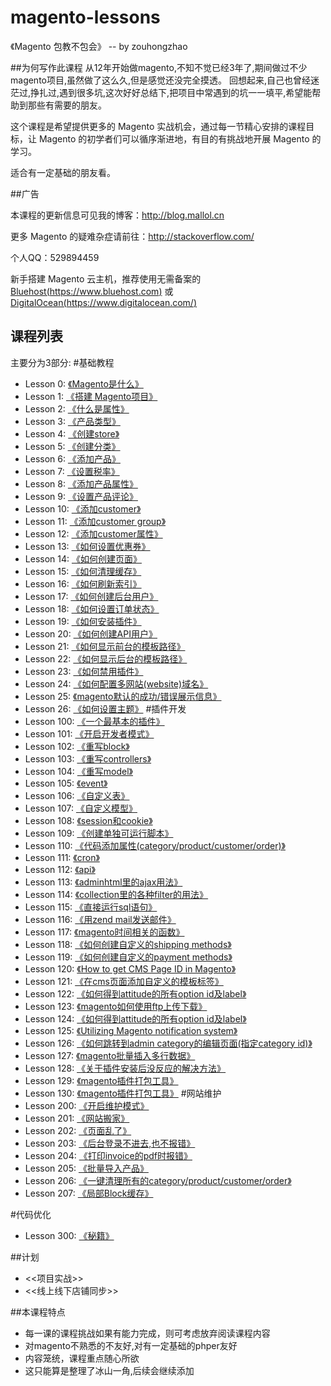 # magento-lessons
《Magento 包教不包会》 -- by zouhongzhao

##为何写作此课程
从12年开始做magento,不知不觉已经3年了,期间做过不少magento项目,虽然做了这么久,但是感觉还没完全摸透。
回想起来,自己也曾经迷茫过,挣扎过,遇到很多坑,这次好好总结下,把项目中常遇到的坑一一填平,希望能帮助到那些有需要的朋友。

这个课程是希望提供更多的 Magento 实战机会，通过每一节精心安排的课程目标，让 Magento 的初学者们可以循序渐进地，有目的有挑战地开展 Magento 的学习。

适合有一定基础的朋友看。

##广告

本课程的更新信息可见我的博客：http://blog.mallol.cn

更多 Magento 的疑难杂症请前往：http://stackoverflow.com/

个人QQ：529894459

新手搭建 Magento 云主机，推荐使用无需备案的 [Bluehost(https://www.bluehost.com)](https://www.bluehost.com) 或 [DigitalOcean(https://www.digitalocean.com/)](https://www.digitalocean.com/?refcode=59a08293127f)

## 课程列表
主要分为3部分:
#基础教程
* Lesson 0: [《Magento是什么》](https://github.com/zouhongzhao/magento-lessons/tree/master/基础教程/lesson0)
* Lesson 1: [《搭建 Magento项目》](https://github.com/zouhongzhao/magento-lessons/tree/master/基础教程/lesson1)
* Lesson 2: [《什么是属性》](https://github.com/zouhongzhao/magento-lessons/tree/master/基础教程/lesson2)
* Lesson 3: [《产品类型》](https://github.com/zouhongzhao/magento-lessons/tree/master/基础教程/lesson3)
* Lesson 4: [《创建store》](https://github.com/zouhongzhao/magento-lessons/tree/master/基础教程/lesson4)
* Lesson 5: [《创建分类》](https://github.com/zouhongzhao/magento-lessons/tree/master/基础教程/lesson5)
* Lesson 6: [《添加产品》](https://github.com/zouhongzhao/magento-lessons/tree/master/基础教程/lesson6)
* Lesson 7: [《设置税率》](https://github.com/zouhongzhao/magento-lessons/tree/master/基础教程/lesson7)
* Lesson 8: [《添加产品属性》](https://github.com/zouhongzhao/magento-lessons/tree/master/基础教程/lesson8)
* Lesson 9: [《设置产品评论》](https://github.com/zouhongzhao/magento-lessons/tree/master/基础教程/lesson9)
* Lesson 10: [《添加customer》](https://github.com/zouhongzhao/magento-lessons/tree/master/基础教程/lesson10)
* Lesson 11: [《添加customer group》](https://github.com/zouhongzhao/magento-lessons/tree/master/基础教程/lesson11)
* Lesson 12: [《添加customer属性》](https://github.com/zouhongzhao/magento-lessons/tree/master/基础教程/lesson12)
* Lesson 13: [《如何设置优惠券》](https://github.com/zouhongzhao/magento-lessons/tree/master/基础教程/lesson13)
* Lesson 14: [《如何创建页面》](https://github.com/zouhongzhao/magento-lessons/tree/master/基础教程/lesson14)
* Lesson 15: [《如何清理缓存》](https://github.com/zouhongzhao/magento-lessons/tree/master/基础教程/lesson15)
* Lesson 16: [《如何刷新索引》](https://github.com/zouhongzhao/magento-lessons/tree/master/基础教程/lesson16)
* Lesson 17: [《如何创建后台用户》](https://github.com/zouhongzhao/magento-lessons/tree/master/基础教程/lesson17)
* Lesson 18: [《如何设置订单状态》](https://github.com/zouhongzhao/magento-lessons/tree/master/基础教程/lesson18)
* Lesson 19: [《如何安装插件》](https://github.com/zouhongzhao/magento-lessons/tree/master/基础教程/lesson19)
* Lesson 20: [《如何创建API用户》](https://github.com/zouhongzhao/magento-lessons/tree/master/基础教程/lesson20)
* Lesson 21: [《如何显示前台的模板路径》](https://github.com/zouhongzhao/magento-lessons/tree/master/基础教程/lesson21)
* Lesson 22: [《如何显示后台的模板路径》](https://github.com/zouhongzhao/magento-lessons/tree/master/基础教程/lesson22)
* Lesson 23: [《如何禁用插件》](https://github.com/zouhongzhao/magento-lessons/tree/master/基础教程/lesson23)
* Lesson 24: [《如何配置多网站(website)域名》](https://github.com/zouhongzhao/magento-lessons/tree/master/基础教程/lesson24)
* Lesson 25: [《magento默认的成功/错误展示信息》](https://github.com/zouhongzhao/magento-lessons/tree/master/基础教程/lesson25)
* Lesson 26: [《如何设置主题》](https://github.com/zouhongzhao/magento-lessons/tree/master/基础教程/lesson26)
#插件开发
* Lesson 100: [《一个最基本的插件》](https://github.com/zouhongzhao/magento-lessons/tree/master/插件开发/lesson100)
* Lesson 101: [《开启开发者模式》](https://github.com/zouhongzhao/magento-lessons/tree/master/插件开发/lesson101)
* Lesson 102: [《重写block》](https://github.com/zouhongzhao/magento-lessons/tree/master/插件开发/lesson102)
* Lesson 103: [《重写controllers》](https://github.com/zouhongzhao/magento-lessons/tree/master/插件开发/lesson103)
* Lesson 104: [《重写model》](https://github.com/zouhongzhao/magento-lessons/tree/master/插件开发/lesson104)
* Lesson 105: [《event》](https://github.com/zouhongzhao/magento-lessons/tree/master/插件开发/lesson105)
* Lesson 106: [《自定义表》](https://github.com/zouhongzhao/magento-lessons/tree/master/插件开发/lesson106)
* Lesson 107: [《自定义模型》](https://github.com/zouhongzhao/magento-lessons/tree/master/插件开发/lesson107)
* Lesson 108: [《session和cookie》](https://github.com/zouhongzhao/magento-lessons/tree/master/插件开发/lesson108)
* Lesson 109: [《创建单独可运行脚本》](https://github.com/zouhongzhao/magento-lessons/tree/master/插件开发/lesson109)
* Lesson 110: [《代码添加属性(category/product/customer/order)》](https://github.com/zouhongzhao/magento-lessons/tree/master/插件开发/lesson110)
* Lesson 111: [《cron》](https://github.com/zouhongzhao/magento-lessons/tree/master/插件开发/lesson111)
* Lesson 112: [《api》](https://github.com/zouhongzhao/magento-lessons/tree/master/插件开发/lesson112)
* Lesson 113: [《adminhtml里的ajax用法》](https://github.com/zouhongzhao/magento-lessons/tree/master/插件开发/lesson113)
* Lesson 114: [《collection里的各种filter的用法》](https://github.com/zouhongzhao/magento-lessons/tree/master/插件开发/lesson114)
* Lesson 115: [《直接运行sql语句》](https://github.com/zouhongzhao/magento-lessons/tree/master/插件开发/lesson115)
* Lesson 116: [《用zend mail发送邮件》](https://github.com/zouhongzhao/magento-lessons/tree/master/插件开发/lesson116)
* Lesson 117: [《magento时间相关的函数》](https://github.com/zouhongzhao/magento-lessons/tree/master/插件开发/lesson117)
* Lesson 118: [《如何创建自定义的shipping methods》](https://github.com/zouhongzhao/magento-lessons/tree/master/插件开发/lesson118)
* Lesson 119: [《如何创建自定义的payment methods》](https://github.com/zouhongzhao/magento-lessons/tree/master/插件开发/lesson119)
* Lesson 120: [《How to get CMS Page ID in Magento》](https://github.com/zouhongzhao/magento-lessons/tree/master/插件开发/lesson120)
* Lesson 121: [《在cms页面添加自定义的模板标签》](https://github.com/zouhongzhao/magento-lessons/tree/master/插件开发/lesson121)
* Lesson 122: [《如何得到attitude的所有option id及label》](https://github.com/zouhongzhao/magento-lessons/tree/master/插件开发/lesson122)
* Lesson 123: [《magento如何使用ftp上传下载》](https://github.com/zouhongzhao/magento-lessons/tree/master/插件开发/lesson123)
* Lesson 124: [《如何得到attitude的所有option id及label》](https://github.com/zouhongzhao/magento-lessons/tree/master/插件开发/lesson124)
* Lesson 125: [《Utilizing Magento notification system》](https://github.com/zouhongzhao/magento-lessons/tree/master/插件开发/lesson125)
* Lesson 126: [《如何跳转到admin category的编辑页面(指定category id)》](https://github.com/zouhongzhao/magento-lessons/tree/master/插件开发/lesson126)
* Lesson 127: [《magento批量插入多行数据》](https://github.com/zouhongzhao/magento-lessons/tree/master/插件开发/lesson127)
* Lesson 128: [《关于插件安装后没反应的解决方法》](https://github.com/zouhongzhao/magento-lessons/tree/master/插件开发/lesson128)
* Lesson 129: [《magento插件打包工具》](https://github.com/zouhongzhao/magento-lessons/tree/master/插件开发/lesson129)
* Lesson 130: [《magento插件打包工具》](https://github.com/zouhongzhao/magento-lessons/tree/master/插件开发/lesson130)
#网站维护
* Lesson 200: [《开启维护模式》](https://github.com/zouhongzhao/magento-lessons/tree/master/网站维护/lesson200)
* Lesson 201: [《网站搬家》](https://github.com/zouhongzhao/magento-lessons/tree/master/网站维护/lesson201)
* Lesson 202: [《页面乱了》](https://github.com/zouhongzhao/magento-lessons/tree/master/网站维护/lesson202)
* Lesson 203: [《后台登录不进去,也不报错》](https://github.com/zouhongzhao/magento-lessons/tree/master/网站维护/lesson203)
* Lesson 204: [《打印invoice的pdf时报错》](https://github.com/zouhongzhao/magento-lessons/tree/master/网站维护/lesson204)
* Lesson 205: [《批量导入产品》](https://github.com/zouhongzhao/magento-lessons/tree/master/网站维护/lesson205)
* Lesson 206: [《一键清理所有的category/product/customer/order》](https://github.com/zouhongzhao/magento-lessons/tree/master/网站维护/lesson206)
* Lesson 207: [《局部Block缓存》](https://github.com/zouhongzhao/magento-lessons/tree/master/网站维护/lesson207)

#代码优化
* Lesson 300: [《秘籍》](https://github.com/zouhongzhao/magento-lessons/tree/master/网站维护/lesson300)

##计划
* <<项目实战>>
* <<线上线下店铺同步>>

##本课程特点
* 每一课的课程挑战如果有能力完成，则可考虑放弃阅读课程内容
* 对magento不熟悉的不友好,对有一定基础的phper友好
* 内容笼统，课程重点随心所欲
* 这只能算是整理了冰山一角,后续会继续添加

